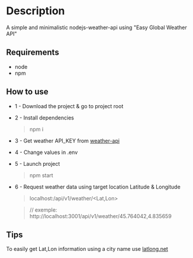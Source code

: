 # Description
A simple and minimalistic nodejs-weather-api using "Easy Global Weather API"

## Requirements
- node
- npm

## How to use
- 1 - Download the project & go to project root
- 2 - Install dependencies
   > npm i 
- 3 - Get weather API_KEY from [weather-api](https://www.visualcrossing.com/weather-api)
- 4 - Change values in .env
- 5 - Launch project
   > npm start
- 6 - Request weather data using target location Latitude & Longitude
   > localhost:<PORT>/api/v1/weather/<Lat,Lon> 

   > // exemple: http://localhost:3001/api/v1/weather/45.764042,4.835659

## Tips
To easily get Lat,Lon information using a city name use [latlong.net](https://www.latlong.net)